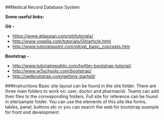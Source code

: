 ##Medical Record Database System

**Some useful links:**

**Git -**
* https://www.atlassian.com/git/tutorials/
* http://www.vogella.com/tutorials/Git/article.html
* http://www.tutorialspoint.com/git/git_basic_concepts.htm

**Bootstrap -**
* http://www.tutorialrepublic.com/twitter-bootstrap-tutorial/
* http://www.w3schools.com/bootstrap/
* http://getbootstrap.com/getting-started/

###Instructions
Basic site layout can be found in the site folder. There are three main folders to work on: user, doctor and pharmacist. Teams can add their files to the corresponding folders. Full site for reference can be found in site/sample folder. You can use the elements of this site like forms, tables, panel, buttons etc or you can search the web for bootstrap example for front end development.


